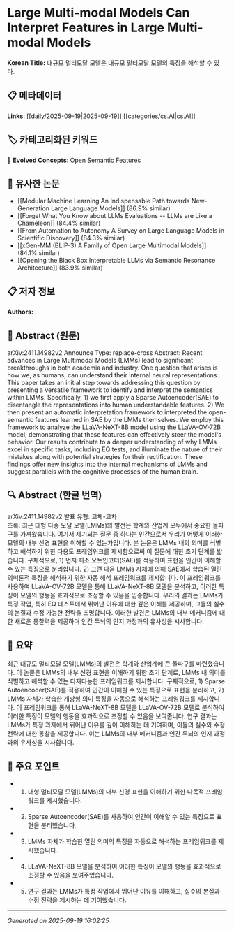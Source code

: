 
# Large Multi-modal Models Can Interpret Features in Large Multi-modal Models

**Korean Title:** 대규모 멀티모달 모델은 대규모 멀티모달 모델의 특징을 해석할 수 있다.

## 📋 메타데이터

**Links**: [[daily/2025-09-19|2025-09-19]] [[categories/cs.AI|cs.AI]]

## 🏷️ 카테고리화된 키워드
**🚀 Evolved Concepts**: Open Semantic Features

## 🔗 유사한 논문
- [[Modular Machine Learning An Indispensable Path towards New-Generation Large Language Models]] (86.9% similar)
- [[Forget What You Know about LLMs Evaluations -- LLMs are Like a Chameleon]] (84.4% similar)
- [[From Automation to Autonomy A Survey on Large Language Models in Scientific Discovery]] (84.3% similar)
- [[xGen-MM (BLIP-3) A Family of Open Large Multimodal Models]] (84.1% similar)
- [[Opening the Black Box Interpretable LLMs via Semantic Resonance Architecture]] (83.9% similar)

## 📋 저자 정보

**Authors:** 

## 📄 Abstract (원문)

arXiv:2411.14982v2 Announce Type: replace-cross 
Abstract: Recent advances in Large Multimodal Models (LMMs) lead to significant breakthroughs in both academia and industry. One question that arises is how we, as humans, can understand their internal neural representations. This paper takes an initial step towards addressing this question by presenting a versatile framework to identify and interpret the semantics within LMMs. Specifically, 1) we first apply a Sparse Autoencoder(SAE) to disentangle the representations into human understandable features. 2) We then present an automatic interpretation framework to interpreted the open-semantic features learned in SAE by the LMMs themselves. We employ this framework to analyze the LLaVA-NeXT-8B model using the LLaVA-OV-72B model, demonstrating that these features can effectively steer the model's behavior. Our results contribute to a deeper understanding of why LMMs excel in specific tasks, including EQ tests, and illuminate the nature of their mistakes along with potential strategies for their rectification. These findings offer new insights into the internal mechanisms of LMMs and suggest parallels with the cognitive processes of the human brain.

## 🔍 Abstract (한글 번역)

arXiv:2411.14982v2 발표 유형: 교체-교차  
초록: 최근 대형 다중 모달 모델(LMMs)의 발전은 학계와 산업계 모두에서 중요한 돌파구를 가져왔습니다. 여기서 제기되는 질문 중 하나는 인간으로서 우리가 어떻게 이러한 모델의 내부 신경 표현을 이해할 수 있는가입니다. 본 논문은 LMMs 내의 의미를 식별하고 해석하기 위한 다용도 프레임워크를 제시함으로써 이 질문에 대한 초기 단계를 밟습니다. 구체적으로, 1) 먼저 희소 오토인코더(SAE)를 적용하여 표현을 인간이 이해할 수 있는 특징으로 분리합니다. 2) 그런 다음 LMMs 자체에 의해 SAE에서 학습된 열린 의미론적 특징을 해석하기 위한 자동 해석 프레임워크를 제시합니다. 이 프레임워크를 사용하여 LLaVA-OV-72B 모델을 통해 LLaVA-NeXT-8B 모델을 분석하고, 이러한 특징이 모델의 행동을 효과적으로 조정할 수 있음을 입증합니다. 우리의 결과는 LMMs가 특정 작업, 특히 EQ 테스트에서 뛰어난 이유에 대한 깊은 이해를 제공하며, 그들의 실수의 본질과 수정 가능한 전략을 조명합니다. 이러한 발견은 LMMs의 내부 메커니즘에 대한 새로운 통찰력을 제공하며 인간 두뇌의 인지 과정과의 유사성을 시사합니다.

## 📝 요약

최근 대규모 멀티모달 모델(LMMs)의 발전은 학계와 산업계에 큰 돌파구를 마련했습니다. 이 논문은 LMMs의 내부 신경 표현을 이해하기 위한 초기 단계로, LMMs 내 의미를 식별하고 해석할 수 있는 다재다능한 프레임워크를 제시합니다. 구체적으로, 1) Sparse Autoencoder(SAE)를 적용하여 인간이 이해할 수 있는 특징으로 표현을 분리하고, 2) LMMs 자체가 학습한 개방형 의미 특징을 자동으로 해석하는 프레임워크를 제시합니다. 이 프레임워크를 통해 LLaVA-NeXT-8B 모델을 LLaVA-OV-72B 모델로 분석하여 이러한 특징이 모델의 행동을 효과적으로 조정할 수 있음을 보여줍니다. 연구 결과는 LMMs가 특정 과제에서 뛰어난 이유를 깊이 이해하는 데 기여하며, 이들의 실수와 수정 전략에 대한 통찰을 제공합니다. 이는 LMMs의 내부 메커니즘과 인간 두뇌의 인지 과정과의 유사성을 시사합니다.

## 🎯 주요 포인트

- 1. 대형 멀티모달 모델(LMMs)의 내부 신경 표현을 이해하기 위한 다목적 프레임워크를 제시했습니다.

- 2. Sparse Autoencoder(SAE)를 사용하여 인간이 이해할 수 있는 특징으로 표현을 분리했습니다.

- 3. LMMs 자체가 학습한 열린 의미의 특징을 자동으로 해석하는 프레임워크를 제시했습니다.

- 4. LLaVA-NeXT-8B 모델을 분석하여 이러한 특징이 모델의 행동을 효과적으로 조정할 수 있음을 보여주었습니다.

- 5. 연구 결과는 LMMs가 특정 작업에서 뛰어난 이유를 이해하고, 실수의 본질과 수정 전략을 제시하는 데 기여했습니다.

---

*Generated on 2025-09-19 16:02:25*